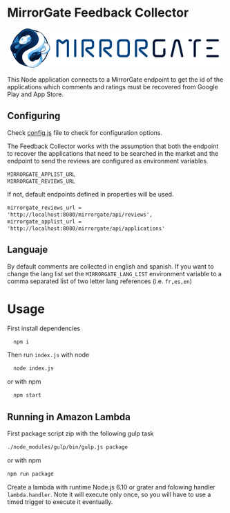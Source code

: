 # MirrorGate Feedback Collector

![MirrorGate](./media/images/logo-ae.png)

This Node application connects to a MirrorGate endpoint to get the id of the applications which comments and ratings must be recovered from Google Play and App Store.


## Configuring

Check [config.js](./src/config/config.js) file to check for configuration options.

The Feedback Collector works with the assumption that both the endpoint to recover the applications that need to be searched in the market and the endpoint to send the reviews are configured as environment variables.
```
MIRRORGATE_APPLIST_URL
MIRRORGATE_REVIEWS_URL
```

If not, default endpoints defined in properties will be used.
```
mirrorgate_reviews_url = 'http://localhost:8080/mirrorgate/api/reviews',
mirrorgate_applist_url = 'http://localhost:8080/mirrorgate/api/applications'
```

## Languaje

By default comments are collected in english and spanish. If you want to change the lang list set the `MIRRORGATE_LANG_LIST` environment variable to
a comma separated list of two letter lang references (i.e. `fr,es,en`)

# Usage

First install dependencies

```sh
  npm i
```

Then run `index.js` with node

```sh
  node index.js
```

or with npm

```sh
  npm start
```


## Running in Amazon Lambda

First package script zip with the following gulp task

```sh
./node_modules/gulp/bin/gulp.js package
```
or with npm

```sh
npm run package
```

Create a lambda with runtime Node.js 6.10 or grater and folowing handler `lambda.handler`. Note it will execute only once, so you will have to use a timed trigger to execute it eventually.
